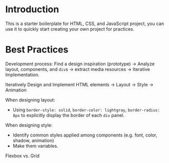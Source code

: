 # Introduction

This is a starter boilerplate for HTML, CSS, and JavaScript project, you can use it to quickly start creating your own project for practices.


# Best Practices

Development process:
Find a design inspiration (prototype) -> Analyze layout, components, and `div`s -> extract media resources -> Iterative Implementation. 

Iteratively Design and Implement
HTML elements -> Layout -> Style -> Animation

When designing layout: 
- Using `border-style: solid`, `border-color: lightgray`, `border-radius: 8px` to explicitly display the border of each `div` panel.

When designing style:
- Identify common styles applied among components (e.g. font, color, shadow, animation)
- Make them variables.

Flexbox vs. Grid